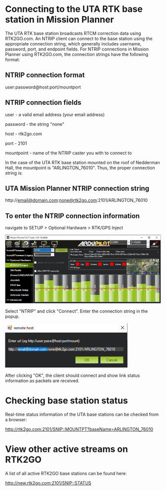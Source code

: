 # Connecting to the UTA RTK base station in Mission Planner

The UTA RTK base station broadcasts RTCM correction data using RTK2GO.com. An NTRIP client can connect to the base station using the appropriate connection string, which generally includes username, password, port, and endpoint fields. For NTRIP connections in Mission Planner using RTK2GO.com, the connection strings have the following format:

## NTRIP connection format
user:password@host:port/mountport

## NTRIP connection fields
user - a valid email address (your email address)

password - the string "none"

host - rtk2go.com

port - 2101

mountpoint - name of the NTRIP caster you with to connect to


In the case of the UTA RTK base station mounted on the roof of Nedderman Hall, the mountpoint is "ARLINGTON_76010". Thus, the proper connection string is:

## UTA Mission Planner NTRIP connection string
http://email@domain.com:none@rtk2go.com:2101/ARLINGTON_76010

## To enter the NTRIP connection information

navigate to SETUP > Optional Hardware > RTK/GPS Inject

![Mission Planner NTRIP setup](https://github.com/cmcmurrough/cse4316/blob/master/RTK/mission_planner_NTRIP_setup.png?raw=true)

Select "NTRIP" and click "Connect". Enter the connection string in the popup.

![Mission Planner connection](https://github.com/cmcmurrough/cse4316/blob/master/RTK/mission_planner_connection.png?raw=true)

After clicking "OK", the client should connect and show link status information as packets are received.

# Checking base station status
Real-time status information of the UTA base stations can be checked from a browser:

http://rtk2go.com:2101/SNIP::MOUNTPT?baseName=ARLINGTON_76010

# View other active streams on RTK2GO
A list of all active RTK2GO base stations can be found here:

http://new.rtk2go.com:2101/SNIP::STATUS
